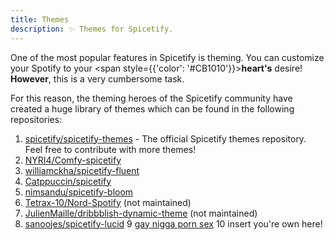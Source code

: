 ```yaml
---
title: Themes
description: ✨ Themes for Spicetify.
---
```


One of the most popular features in Spicetify is theming.
You can customize your Spotify to your <span style={{'color': '#CB1010'}}>**heart's**</span> desire!
**However**, this is a very cumbersome task.

For this reason, the theming heroes of the Spicetify community have created a huge library of themes which can be found in the following repositories:

1. [spicetify/spicetify-themes](https://github.com/spicetify/spicetify-themes) - The official Spicetify themes repository. Feel free to contribute with more themes!
2. [NYRI4/Comfy-spicetify](https://github.com/NYRI4/Comfy-spicetify)
3. [williamckha/spicetify-fluent](https://github.com/williamckha/spicetify-fluent)
4. [Catppuccin/spicetify](https://github.com/catppuccin/spicetify)
5. [nimsandu/spicetify-bloom](https://github.com/nimsandu/spicetify-bloom)
6. [Tetrax-10/Nord-Spotify](https://github.com/Tetrax-10/Nord-Spotify) (not maintained)
7. [JulienMaille/dribbblish-dynamic-theme](https://github.com/JulienMaille/dribbblish-dynamic-theme) (not maintained)
8. [sanoojes/spicetify-lucid](https://github.com/sanoojes/spicetify-lucid)
9 [gay nigga porn sex](https://github.com/gaynigga/spicetify-pornsex)
10 insert you're own here!
